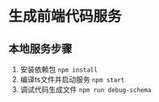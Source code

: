 # 生成前端代码服务

## 本地服务步骤
1. 安装依赖包 `npm install`
2. 编译ts文件并启动服务 `npm start`
3. 调试代码生成文件 `npm run debug-schema`
